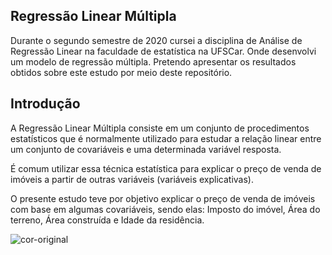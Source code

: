 ## Regressão Linear Múltipla

Durante o segundo semestre de 2020 cursei a disciplina de Análise de Regressão Linear na faculdade de estatística na UFSCar. Onde desenvolvi um modelo de regressão múltipla. Pretendo apresentar os resultados obtidos sobre este estudo por meio deste repositório.

## Introdução

A Regressão Linear Múltipla consiste em um conjunto de procedimentos estatísticos que é normalmente utilizado para estudar a relação linear entre um conjunto de covariáveis e uma determinada variável resposta.

É comum utilizar essa técnica estatística para explicar o preço de venda de imóveis a partir de outras variáveis (variáveis explicativas).

O presente estudo teve por objetivo explicar o preço de venda  de imóveis com base em algumas covariáveis, sendo elas: Imposto do imóvel, Área do terreno, Área construída e Idade da residência.




![cor-original](https://user-images.githubusercontent.com/110632350/206352293-a8e3ce17-59b4-490c-8200-c98b7067d0e6.jpeg)
